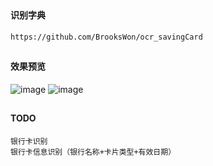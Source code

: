 ##
#### 识别字典
```
https://github.com/BrooksWon/ocr_savingCard
```

##
#### 效果预览
![image](https://github.com/153437803/Ocr_IDCard/blob/master/ScreenRecord_20181116181123.gif )
![image](https://github.com/153437803/Ocr_IDCard/blob/master/ScreenRecord_20181116181153.gif )

##
#### TODO
```
银行卡识别
银行卡信息识别（银行名称+卡片类型+有效日期）
```
